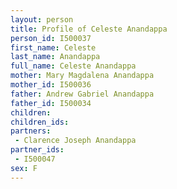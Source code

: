```yaml
---
layout: person
title: Profile of Celeste Anandappa
person_id: I500037
first_name: Celeste
last_name: Anandappa
full_name: Celeste Anandappa
mother: Mary Magdalena Anandappa
mother_id: I500036
father: Andrew Gabriel Anandappa
father_id: I500034
children:
children_ids:
partners:
 - Clarence Joseph Anandappa
partner_ids:
 - I500047
sex: F
---
```


